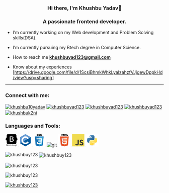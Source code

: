 <h3 align="center">Hi there, I'm Khushbu Yadav👋</h3> 
<h3 align="center">A passionate frontend developer.</h3>

-  I’m currently working on my Web development and Problem Solving skills(DSA).
  
-  I’m currently pursuing my Btech degree in Computer Science.

-  How to reach me **khushbuyad123@gmail.com**

-  Know about my experiences [https://drive.google.com/file/d/1ScsiBhmkWhkLyalzahzfVJjgewDppkHd/view?usp=sharing]

---




<h3 align="left">Connect with me:</h3>
<p align="left">
<a href="https://linkedin.com/in/khushbu10yadav" target="blank"><img align="center" src="https://raw.githubusercontent.com/rahuldkjain/github-profile-readme-generator/master/src/images/icons/Social/linked-in-alt.svg" alt="khushbu10yadav" height="30" width="40" /></a>
<a href="https://instagram.com/khushbuyad123" target="blank"><img align="center" src="https://raw.githubusercontent.com/rahuldkjain/github-profile-readme-generator/master/src/images/icons/Social/instagram.svg" alt="khushbuyad123" height="30" width="40" /></a>
<a href="https://www.codechef.com/users/khushbuyad123" target="blank"><img align="center" src="https://cdn.jsdelivr.net/npm/simple-icons@3.1.0/icons/codechef.svg" alt="khushbuyad123" height="30" width="40" /></a>
<a href="https://www.leetcode.com/khushbuyad123" target="blank"><img align="center" src="https://raw.githubusercontent.com/rahuldkjain/github-profile-readme-generator/master/src/images/icons/Social/leet-code.svg" alt="khushbuyad123" height="30" width="40" /></a>
<a href="https://auth.geeksforgeeks.org/user/khushbuk2ni" target="blank"><img align="center" src="https://raw.githubusercontent.com/rahuldkjain/github-profile-readme-generator/master/src/images/icons/Social/geeks-for-geeks.svg" alt="khushbuk2ni" height="30" width="40" /></a>
</p>

<h3 align="left">Languages and Tools:</h3>
<p align="left"> <a href="https://getbootstrap.com" target="_blank" rel="noreferrer"> <img src="https://raw.githubusercontent.com/devicons/devicon/master/icons/bootstrap/bootstrap-plain-wordmark.svg" alt="bootstrap" width="40" height="40"/> </a> <a href="https://www.cprogramming.com/" target="_blank" rel="noreferrer"> <img src="https://raw.githubusercontent.com/devicons/devicon/master/icons/c/c-original.svg" alt="c" width="40" height="40"/> </a> <a href="https://www.w3schools.com/css/" target="_blank" rel="noreferrer"> <img src="https://raw.githubusercontent.com/devicons/devicon/master/icons/css3/css3-original-wordmark.svg" alt="css3" width="40" height="40"/> </a> <a href="https://git-scm.com/" target="_blank" rel="noreferrer"> <img src="https://www.vectorlogo.zone/logos/git-scm/git-scm-icon.svg" alt="git" width="40" height="40"/> </a> <a href="https://www.w3.org/html/" target="_blank" rel="noreferrer"> <img src="https://raw.githubusercontent.com/devicons/devicon/master/icons/html5/html5-original-wordmark.svg" alt="html5" width="40" height="40"/> </a> <a href="https://developer.mozilla.org/en-US/docs/Web/JavaScript" target="_blank" rel="noreferrer"> <img src="https://raw.githubusercontent.com/devicons/devicon/master/icons/javascript/javascript-original.svg" alt="javascript" width="40" height="40"/> </a> <a href="https://www.python.org" target="_blank" rel="noreferrer"> <img src="https://raw.githubusercontent.com/devicons/devicon/master/icons/python/python-original.svg" alt="python" width="40" height="40"/> </a> </p>

<p><img align="left" src="https://github-readme-stats.vercel.app/api/top-langs?username=khushbuy123&show_icons=true&locale=en&layout=compact" alt="khushbuy123" /></p>

<p>&nbsp;<img align="center" src="https://github-readme-stats.vercel.app/api?username=khushbuy123&show_icons=true&locale=en" alt="khushbuy123" /></p>

<p><img align="center" src="https://github-readme-streak-stats.herokuapp.com/?user=khushbuy123&" alt="khushbuy123" /></p>
<p align="left"> <img src="https://komarev.com/ghpvc/?username=khushbuy123&label=Profile%20views&color=0e75b6&style=flat" alt="khushbuy123" /> </p>

<p align="left"> <a href="https://github.com/ryo-ma/github-profile-trophy"><img src="https://github-profile-trophy.vercel.app/?username=khushbuy123" alt="khushbuy123" /></a> </p>
